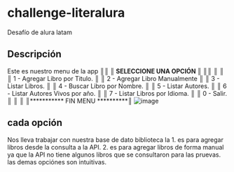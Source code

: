 # challenge-literalura
Desafío de alura latam 
## Descripción
Este es nuestro menu de la app
                    ║*************************************************║
                    ║*********      SELECCIONE UNA OPCIÓN    *********║
                    ║*************************************************║
                    ║                                                 ║
                    ║        1 - Agregar Libro por Titulo.            ║
                    ║        2 - Agregar Libro Manualmente            ║
                    ║        3 - Listar Libros.                       ║
                    ║        4 - Buscar Libro por Nombre.             ║
                    ║        5 - Listar Autores.                      ║
                    ║        6 - Listar Autores Vivos por año.        ║
                    ║        7 - Listar Libros por Idioma.            ║
                    ║        0 - Salir.                               ║
                    ║                                                 ║
                    ║***********          FIN MENU          **********║
                    ![image](https://github.com/user-attachments/assets/650e1085-5834-4447-adc0-7a7ab04e5b9a)


## cada opción
Nos lleva trabajar con nuestra base de dato biblioteca
la 1. es para agregar libros desde la consulta a la API.
2. es para agregar libros de forma manual ya que la API no tiene algunos libros que se consultaron para las pruevas.
las demas opciónes son intuitivas.
